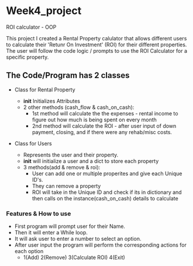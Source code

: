 # Week4_project
ROI calculator - OOP

This project I created a Rental Property calulator that allows different users to calculate their 'Retunr On Investment' (ROI) for their different properties.
The user will follow the code logic / prompts to use the ROI Calculator for a specific property.

## The Code/Program has 2 classes
  - Class for Rental Property
    -  __init__ Initializes Attributes
    -  2 other methods (cash_flow & cash_on_cash): 
        - 1st method will calculate the the expenses - rental income to figure out how much is being spent on every month
        - 2nd method will calculate the ROI - after user input of down payment, closing, and if there were any rehab/misc costs.   
  
  - Class for Users
    - Represents the user and their property. 
    - __init__ will initialize a user and a dict to store each property
    - 3 methods(add & remove & roi):
        - User can add one or multiple properites and give each Unique ID's.
        - They can remove a property
        - ROI will take in the Unique ID and check if its in dictionary and then calls on the instance(cash_on_cash) details to calculate

### Features & How to use
- First program will prompt user for their Name. 
- Then it will enter a While loop.
- It will ask user to enter a number to select an option.
- After user input the program will perform the corresponding actions for each option
    - 1(Add) 2(Remove) 3(Calculate ROI) 4(Exit)   
